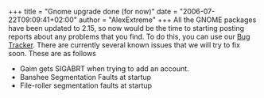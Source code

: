 +++
title = "Gnome upgrade done (for now)"
date = "2006-07-22T09:09:41+02:00"
author = "AlexExtreme"
+++
All the GNOME packages have been updated to 2.15, so now would be the time to starting posting reports about any problems that you find. To do this, you can use our [Bug Tracker](http://bugs.frugalware.org). There are currently several known issues that we will try to fix soon. These are as follows  

* Gaim gets SIGABRT when trying to add an account.
* Banshee Segmentation Faults at startup
* File-roller segmentation faults at startup


  
